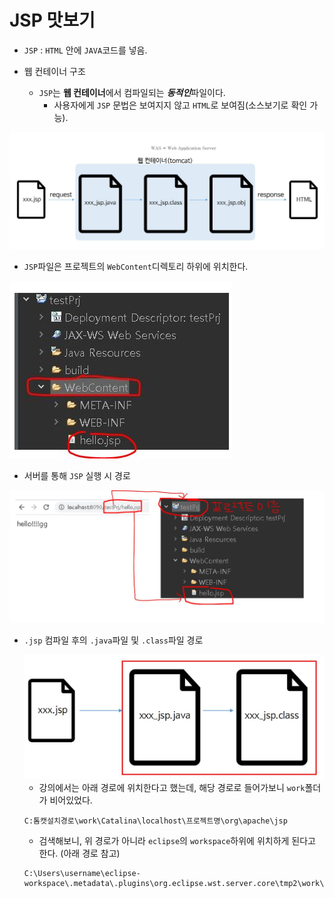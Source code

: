 # JSP 맛보기

+ `JSP` : `HTML` 안에 `JAVA`코드를 넣음.

+ 웹 컨테이너 구조


    + `JSP`는 **웹 컨테이너**에서 컴파일되는 ***동적인***파일이다.
        + 사용자에게 `JSP` 문법은 보여지지 않고 `HTML`로 보여짐(소스보기로 확인 가능).

<img src="https://github.com/journeytorainbow/JSP_Servlet_study/blob/master/JSP_%EB%A7%9B%EB%B3%B4%EA%B8%B0/img/img1.JPG?raw=true">

+ `JSP`파일은 프로젝트의 `WebContent`디렉토리 하위에 위치한다.

<img src = "https://github.com/journeytorainbow/JSP_Servlet_study/blob/master/JSP_%EB%A7%9B%EB%B3%B4%EA%B8%B0/img/img2.JPG?raw=true">

+ 서버를 통해 `JSP` 실행 시 경로

<img src="https://github.com/journeytorainbow/JSP_Servlet_study/blob/master/JSP_%EB%A7%9B%EB%B3%B4%EA%B8%B0/img/img3.JPG?raw=true">

+ `.jsp` 컴파일 후의 `.java`파일 및 `.class`파일 경로

    <img src="https://github.com/journeytorainbow/JSP_Servlet_study/blob/master/JSP_%EB%A7%9B%EB%B3%B4%EA%B8%B0/img/img4.JPG?raw=true">

   + 강의에서는 아래 경로에 위치한다고 했는데, 해당 경로로 들어가보니 `work`폴더가 비어있었다.

   ```
   C:톰캣설치경로\work\Catalina\localhost\프로젝트명\org\apache\jsp
   ```

   + 검색해보니, 위 경로가 아니라 `eclipse`의 `workspace`하위에 위치하게 된다고 한다. (아래 경로 참고)

   ```
   C:\Users\username\eclipse-workspace\.metadata\.plugins\org.eclipse.wst.server.core\tmp2\work\Catalina\localhost\testPrj\org\apache\jsp
   ```